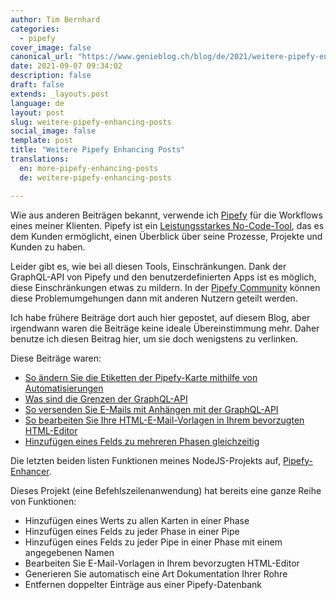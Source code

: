 ```yaml
---
author: Tim Bernhard
categories:
  - pipefy
cover_image: false
canonical_url: "https://www.genieblog.ch/blog/de/2021/weitere-pipefy-enhancing-posts"
date: 2021-09-07 09:34:02
description: false
draft: false
extends: _layouts.post
language: de
layout: post
slug: weitere-pipefy-enhancing-posts
social_image: false
template: post
title: "Weitere Pipefy Enhancing Posts"
translations:
  en: more-pipefy-enhancing-posts
  de: weitere-pipefy-enhancing-posts

---
```


Wie aus anderen Beiträgen bekannt, verwende ich [Pipefy](https://app.pipefy.com/) für die Workflows eines meiner Klienten.
Pipefy ist ein [Leistungsstarkes No-Code-Tool](https://www.g2.com/products/pipefy/reviews/pipefy-review-4774554), das es dem Kunden ermöglicht, einen Überblick über seine Prozesse, Projekte und Kunden zu haben.

Leider gibt es, wie bei all diesen Tools, Einschränkungen.
Dank der GraphQL-API von Pipefy und den benutzerdefinierten Apps ist es möglich, diese Einschränkungen etwas zu mildern.
In der [Pipefy Community](https://community.pipefy.com/) können diese Problemumgehungen dann mit anderen Nutzern geteilt werden.

Ich habe frühere Beiträge dort auch hier gepostet, auf diesem Blog, aber irgendwann waren die Beiträge keine ideale Übereinstimmung mehr.
Daher benutze ich diesen Beitrag hier, um sie doch wenigstens zu verlinken.

Diese Beiträge waren:

*   [So ändern Sie die Etiketten der Pipefy-Karte mithilfe von Automatisierungen](https://community.pipefy.com/tips-and-inspiration-45/how-to-change-labels-using-automations-1114)
*   [Was sind die Grenzen der GraphQL-API](https://community.pipefy.com/customs-apps-integrations-75/what-are-the-graphql-api-limits-958)
*   [So versenden Sie E-Mails mit Anhängen mit der GraphQL-API](https://community.pipefy.com/ask-a-question-78/how-do-i-use-an-api-uploaded-file-as-an-e-mail-attachment-using-the-api-983)
*   [So bearbeiten Sie Ihre HTML-E-Mail-Vorlagen in Ihrem bevorzugten HTML-Editor](https://community.pipefy.com/tips-and-inspiration-45/how-to-edit-your-html-email-templates-in-your-favourite-html-editor-929)
*   [Hinzufügen eines Felds zu mehreren Phasen gleichzeitig](https://community.pipefy.com/tips-and-inspiration-45/adding-a-field-to-multiple-phases-at-once-939)

Die letzten beiden listen Funktionen meines NodeJS-Projekts auf, [Pipefy-Enhancer](https://github.com/GenieTim/PipefyEnhancer).

Dieses Projekt (eine Befehlszeilenanwendung) hat bereits eine ganze Reihe von Funktionen:

*   Hinzufügen eines Werts zu allen Karten in einer Phase
*   Hinzufügen eines Felds zu jeder Phase in einer Pipe
*   Hinzufügen eines Felds zu jeder Pipe in einer Phase mit einem angegebenen Namen
*   Bearbeiten Sie E-Mail-Vorlagen in Ihrem bevorzugten HTML-Editor
*   Generieren Sie automatisch eine Art Dokumentation Ihrer Rohre
*   Entfernen doppelter Einträge aus einer Pipefy-Datenbank

